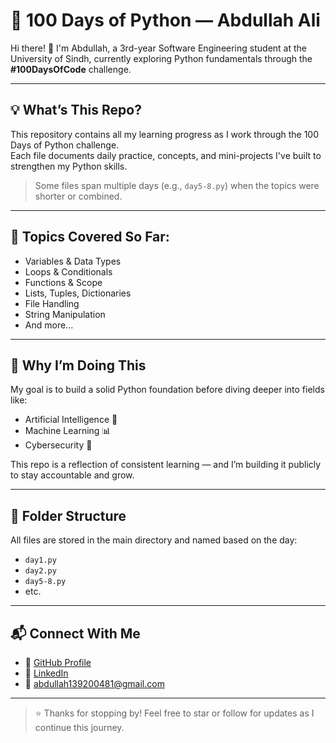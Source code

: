 # 🐍 100 Days of Python — Abdullah Ali

Hi there! 👋 I'm Abdullah, a 3rd-year Software Engineering student at the University of Sindh, currently exploring Python fundamentals through the **#100DaysOfCode** challenge.

---

## 💡 What’s This Repo?

This repository contains all my learning progress as I work through the 100 Days of Python challenge.  
Each file documents daily practice, concepts, and mini-projects I've built to strengthen my Python skills.

> Some files span multiple days (e.g., `day5-8.py`) when the topics were shorter or combined.

---

## 📘 Topics Covered So Far:
- Variables & Data Types
- Loops & Conditionals
- Functions & Scope
- Lists, Tuples, Dictionaries
- File Handling
- String Manipulation
- And more...

---

## 🚀 Why I’m Doing This

My goal is to build a solid Python foundation before diving deeper into fields like:
- Artificial Intelligence 🤖
- Machine Learning 📊
- Cybersecurity 🔐

This repo is a reflection of consistent learning — and I’m building it publicly to stay accountable and grow.

---

## 📁 Folder Structure

All files are stored in the main directory and named based on the day:
- `day1.py`
- `day2.py`
- `day5-8.py`
- etc.

---

## 📬 Connect With Me

- 🔗 [GitHub Profile](https://github.com/AbdullahAli16)
- 💼 [LinkedIn](https://linkedin.com/in/AbdullahAli16)
- 📧 [abdullah139200481@gmail.com](mailto:abdullah139200481@gmail.com)

---

> ⭐ Thanks for stopping by! Feel free to star or follow for updates as I continue this journey.
